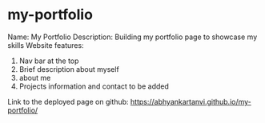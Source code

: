 # my-portfolio

Name: My Portfolio
Description: Building my portfolio page to showcase my skills
Website features:

1. Nav bar at the top
2. Brief description about myself
3. about me
4. Projects information and contact to be added

Link to the deployed page on github: https://abhyankartanvi.github.io/my-portfolio/
